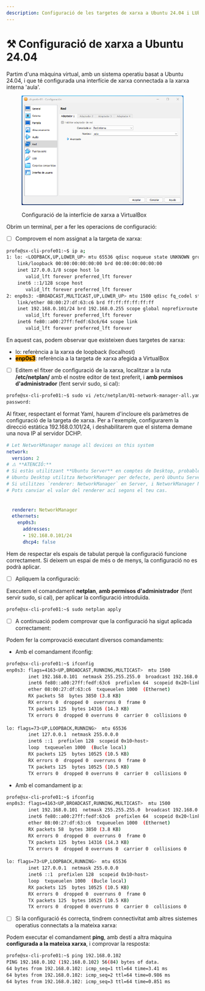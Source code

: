 ```yaml
---
description: Configuració de les targetes de xarxa a Ubuntu 24.04 i LUbuntu 24.04
---
```


# ⚒️ Configuració de xarxa a Ubuntu 24.04

Partim d'una màquina virtual, amb un sistema operatiu basat a Ubuntu 24.04, i que té configurada una interfície de xarxa connectada a la xarxa interna 'aula'.

<figure><img src="../.gitbook/assets/image.png" alt=""><figcaption><p>Configuració de la interfície de xarxa a VirtualBox</p></figcaption></figure>

Obrim un terminal, per a fer les operacions de configuració:

* [ ] Comprovem el nom assignat a la targeta de xarxa:

```bash
profe@sx-cli-profe01:~$ ip a;
1: lo: <LOOPBACK,UP,LOWER_UP> mtu 65536 qdisc noqueue state UNKNOWN group default qlen 1000
    link/loopback 00:00:00:00:00:00 brd 00:00:00:00:00:00
    inet 127.0.0.1/8 scope host lo
       valid_lft forever preferred_lft forever
    inet6 ::1/128 scope host 
       valid_lft forever preferred_lft forever
2: enp0s3: <BROADCAST,MULTICAST,UP,LOWER_UP> mtu 1500 qdisc fq_codel state UP group default qlen 1000
    link/ether 08:00:27:df:63:c6 brd ff:ff:ff:ff:ff:ff
    inet 192.168.0.101/24 brd 192.168.0.255 scope global noprefixroute enp0s3
       valid_lft forever preferred_lft forever
    inet6 fe80::a00:27ff:fedf:63c6/64 scope link 
       valid_lft forever preferred_lft forever
```

En aquest cas, podem observar que existeixen dues targetes de xarxa:

* lo: referència a la xarxa de loopback (localhost)
* <mark style="background-color:orange;">**enp0s3**</mark>: referència a la targeta de xarxa afegida a VirtualBox

- [ ] Editem el fitxer de configuració de la xarxa, localitzar a la ruta **/etc/netplan/** amb el nostre editor de text preferit, i **amb permisos d'administrador** (fent servir sudo, si cal):

```bash
profe@sx-cli-profe01:~$ sudo vi /etc/netplan/01-network-manager-all.yaml
password: 
```

Al fitxer, respectant el format Yaml, haurem d'incloure els paràmetres de configuració de la targeta de xarxa. Per a l'exemple, configurarem la direcció estàtica 192.168.0.101/24, i deshabilitarem que el sistema demane una nova IP al servidor DCHP.

```yaml
# Let NetworkManager manage all devices on this system
network:
  version: 2
# ⚠️ **ATENCIÓ:**
# Si estàs utilitzant **Ubuntu Server** en comptes de Desktop, probablement hauries de posar `renderer: networkd` en lloc de `NetworkManager`.
# Ubuntu Desktop utilitza NetworkManager per defecte, però Ubuntu Server NO.
# Si utilitzes `renderer: NetworkManager` en Server, i NetworkManager NO està instal·lat i habilitat, la xarxa NO funcionarà.
# Pots canviar el valor del renderer ací segons el teu cas.


  renderer: NetworkManager
  ethernets:
    enp0s3:
      addresses:
      - 192.168.0.101/24
      dhcp4: false
```

Hem de respectar els espais de tabulat perquè la configuració funcione correctament. Si deixem un espai de més o de menys, la configuració no es podrà aplicar.

* [ ] Apliquem la configuració:

Executem el comandament **netplan**, **amb permisos d'administrador** (fent servir sudo, si cal), per aplicar la configuració introduïda.

```bash
profe@sx-cli-profe01:~$ sudo netplan apply
```

* [ ] A continuació podem comprovar que la configuració ha sigut aplicada correctament:

Podem fer la comprovació executant diversos comandaments:

* Amb el comandament ifconfig:

```bash
profe@sx-cli-profe01:~$ ifconfig
enp0s3: flags=4163<UP,BROADCAST,RUNNING,MULTICAST>  mtu 1500
        inet 192.168.0.101  netmask 255.255.255.0  broadcast 192.168.0.255
        inet6 fe80::a00:27ff:fedf:63c6  prefixlen 64  scopeid 0x20<link>
        ether 08:00:27:df:63:c6  txqueuelen 1000  (Ethernet)
        RX packets 58  bytes 3850 (3.8 KB)
        RX errors 0  dropped 0  overruns 0  frame 0
        TX packets 125  bytes 14316 (14.3 KB)
        TX errors 0  dropped 0 overruns 0  carrier 0  collisions 0

lo: flags=73<UP,LOOPBACK,RUNNING>  mtu 65536
        inet 127.0.0.1  netmask 255.0.0.0
        inet6 ::1  prefixlen 128  scopeid 0x10<host>
        loop  txqueuelen 1000  (Bucle local)
        RX packets 125  bytes 10525 (10.5 KB)
        RX errors 0  dropped 0  overruns 0  frame 0
        TX packets 125  bytes 10525 (10.5 KB)
        TX errors 0  dropped 0 overruns 0  carrier 0  collisions 0
```

* Amb el comandament ip a:

```bash
profe@sx-cli-profe01:~$ ifconfig
enp0s3: flags=4163<UP,BROADCAST,RUNNING,MULTICAST>  mtu 1500
        inet 192.168.0.101  netmask 255.255.255.0  broadcast 192.168.0.255
        inet6 fe80::a00:27ff:fedf:63c6  prefixlen 64  scopeid 0x20<link>
        ether 08:00:27:df:63:c6  txqueuelen 1000  (Ethernet)
        RX packets 58  bytes 3850 (3.8 KB)
        RX errors 0  dropped 0  overruns 0  frame 0
        TX packets 125  bytes 14316 (14.3 KB)
        TX errors 0  dropped 0 overruns 0  carrier 0  collisions 0

lo: flags=73<UP,LOOPBACK,RUNNING>  mtu 65536
        inet 127.0.0.1  netmask 255.0.0.0
        inet6 ::1  prefixlen 128  scopeid 0x10<host>
        loop  txqueuelen 1000  (Bucle local)
        RX packets 125  bytes 10525 (10.5 KB)
        RX errors 0  dropped 0  overruns 0  frame 0
        TX packets 125  bytes 10525 (10.5 KB)
        TX errors 0  dropped 0 overruns 0  carrier 0  collisions 0
```

* [ ] Si la configuració és correcta, tindrem connectivitat amb altres sistemes operatius connectats a la mateixa xarxa:

Podem executar el comandament **ping**, amb destí a altra màquina **configurada a la mateixa xarxa**, i comprovar la resposta:

```bash
profe@sx-cli-profe01:~$ ping 192.168.0.102
PING 192.168.0.102 (192.168.0.102) 56(84) bytes of data.
64 bytes from 192.168.0.102: icmp_seq=1 ttl=64 time=3.41 ms
64 bytes from 192.168.0.102: icmp_seq=2 ttl=64 time=0.986 ms
64 bytes from 192.168.0.102: icmp_seq=3 ttl=64 time=0.851 ms
```
